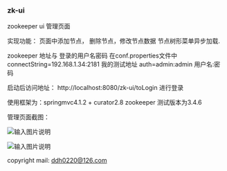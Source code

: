 ### zk-ui
zookeeper ui 管理页面
 
实现功能：
   页面中添加节点， 删除节点，修改节点数据
   节点树形菜单异步加载.

zookeeper 地址与 登录的用户名密码 在conf.properties文件中
  connectString=192.168.1.34:2181   我的测试地址
  auth=admin:admin    用户名:密码

启动后访问地址： http://localhost:8080/zk-ui/toLogin  进行登录

使用框架为：springmvc4.1.2 + curator2.8 
zookeeper 测试版本为3.4.6


管理页面截图：

![输入图片说明](http://git.oschina.net/uploads/images/2015/0921/170902_406f9772_366428.png "在这里输入图片标题")

![输入图片说明](http://git.oschina.net/uploads/images/2015/0921/170917_8ddf15ed_366428.png "在这里输入图片标题")



copyright 
mail: ddh0220@126.com
